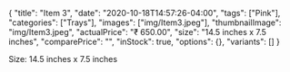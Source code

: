 {
    "title": "Item 3",
    "date": "2020-10-18T14:57:26-04:00",
    "tags": ["Pink"],
    "categories": ["Trays"],
    "images": ["img/Item3.jpeg"],
    "thumbnailImage": "img/Item3.jpeg",
    "actualPrice": "₹ 650.00",
    "size": "14.5 inches x 7.5 inches",
    "comparePrice": "",
    "inStock": true,
    "options": {},
    "variants": []
}

Size: 14.5 inches x 7.5 inches
